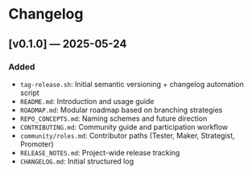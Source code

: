 # Changelog

## [v0.1.0] — 2025-05-24

### Added
- `tag-release.sh`: Initial semantic versioning + changelog automation script
- `README.md`: Introduction and usage guide
- `ROADMAP.md`: Modular roadmap based on branching strategies
- `REPO_CONCEPTS.md`: Naming schemes and future direction
- `CONTRIBUTING.md`: Community guide and participation workflow
- `community/roles.md`: Contributor paths (Tester, Maker, Strategist, Promoter)
- `RELEASE_NOTES.md`: Project-wide release tracking
- `CHANGELOG.md`: Initial structured log


